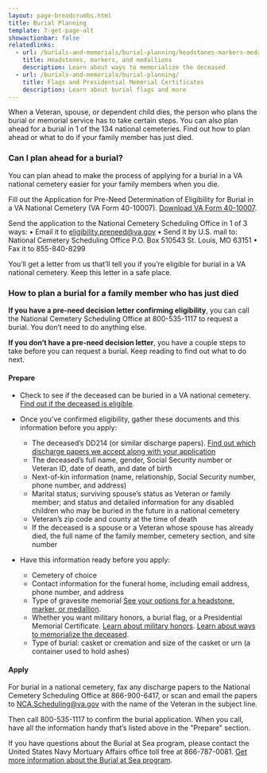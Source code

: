 ```yaml
---
layout: page-breadcrumbs.html
title: Burial Planning
template: 7-get-page-alt
showactionbar: false
relatedlinks:
  - url: /burials-and-memorials/burial-planning/headstones-markers-medallions
    title: Headstones, markers, and medallions
    description: Learn about ways to memorialize the deceased
  - url: /burials-and-memorials/burial-planning/
    title: Flags and Presidential Memorial Certificates
    description: Learn about burial flags and more
---
```


When a Veteran, spouse, or dependent child dies, the person who plans the burial or memorial service has to take certain steps. You can also plan ahead for a burial in 1 of the 134 national cemeteries. Find out how to plan ahead or what to do if your family member has just died. 

<div class="call-out" markdown="0">

### Can I plan ahead for a burial?

You can plan ahead to make the process of applying for a burial in a VA national cemetery easier for your family members when you die. 

Fill out the Application for Pre-Need Determination of Eligibility for Burial in a VA National Cemetery (VA Form 40-10007). [Download VA Form 40-10007](https://www.va.gov/vaforms/va/pdf/VA40-10007.pdf).

Send the application to the National Cemetery Scheduling Office in 1 of 3 ways:
•	Email it to eligibility.preneed@va.gov
•	Send it by U.S. mail to: 
National Cemetery Scheduling Office
P.O. Box 510543
St. Louis, MO 63151
•	Fax it to 855-840-8299

You’ll get a letter from us that’ll tell you if you’re eligible for burial in a VA national cemetery. Keep this letter in a safe place. 

</div>

### How to plan a burial for a family member who has just died

**If you have a pre-need decision letter confirming eligibility**, you can call the National Cemetery Scheduling Office at <span class="tel">800-535-1117</span> to request a burial. You don’t need to do anything else.

**If you don’t have a pre-need decision letter**, you have a couple steps to take before you can request a burial. Keep reading to find out what to do next.

#### Prepare
- Check to see if the deceased can be buried in a VA national cemetery. [Find out if the deceased is eligible](/burials-and-memorials/eligibility).
- Once you’ve confirmed eligibility, gather these documents and this information before you apply:
   - The deceased’s DD214 (or similar discharge papers). [Find out which discharge papers we accept along with your application](http://www.cem.va.gov/CEM/hmm/discharge_documents.asp)
   - The deceased’s full name, gender, Social Security number or Veteran ID, date of death, and date of birth
   - Next-of-kin information (name, relationship, Social Security number, phone number, and address)
   - Marital status; surviving spouse’s status as Veteran or family member; and status and detailed information for any disabled children who may be buried in the future in a national cemetery
   - Veteran’s zip code and county at the time of death
   - If the deceased is a spouse or a Veteran whose spouse has already died, the full name of the family member, cemetery section, and site number

- Have this information ready before you apply:
   - Cemetery of choice
   - Contact information for the funeral home, including email address, phone number, and address
   - Type of gravesite memorial [See your options for a headstone, marker, or medallion](burials/burial-planning/headstones-markers-medallions).
   - Whether you want military honors, a burial flag, or a Presidential Memorial Certificate. [Learn about military honors](https://www.dmdc.osd.mil/mfh/getLinks.do?tab=Services). [Learn about ways to memorialize the deceased](burials/burial-planning/flags-PMC).
   - Type of burial: casket or cremation and size of the casket or urn (a container used to hold ashes)


#### Apply 
For burial in a national cemetery, fax any discharge papers to the National Cemetery Scheduling Office at 866-900-6417, or scan and email the papers to NCA.Scheduling@va.gov with the name of the Veteran in the subject line. 

Then call 800-535-1117 to confirm the burial application. When you call, have all the information handy that’s listed above in the "Prepare" section. 

<div class="call-out" markdown="0">

If you have questions about the Burial at Sea program, please contact the United States Navy Mortuary Affairs office toll free at 866-787-0081. [Get more information about the Burial at Sea program](http://www.navy.mil/navydata/nav_legacy.asp?id=204).

</div>


